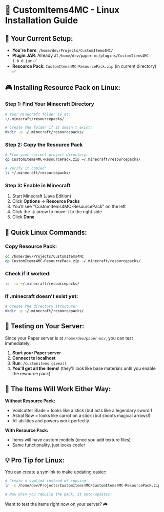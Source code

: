 # 🐧 CustomItems4MC - Linux Installation Guide

## 📍 **Your Current Setup:**
- **You're here**: `/home/dev/Projects/CustomItems4MC/`
- **Plugin JAR**: Already at `/home/dev/paper-mc/plugins/CustomItems4MC-1.0.0.jar` ✅
- **Resource Pack**: `CustomItems4MC-ResourcePack.zip` (in current directory) ✅

## 🎮 **Installing Resource Pack on Linux:**

### **Step 1: Find Your Minecraft Directory**
```bash
# Your Minecraft folder is at:
~/.minecraft/resourcepacks/

# Create the folder if it doesn't exist:
mkdir -p ~/.minecraft/resourcepacks/
```

### **Step 2: Copy the Resource Pack**
```bash
# From your current project directory:
cp CustomItems4MC-ResourcePack.zip ~/.minecraft/resourcepacks/

# Verify it copied:
ls ~/.minecraft/resourcepacks/
```

### **Step 3: Enable in Minecraft**
1. Start Minecraft (Java Edition)
2. Click **Options** → **Resource Packs**
3. You'll see "CustomItems4MC-ResourcePack" on the left
4. Click the **→** arrow to move it to the right side
5. Click **Done**

## 🚀 **Quick Linux Commands:**

### **Copy Resource Pack:**
```bash
cd /home/dev/Projects/CustomItems4MC
cp CustomItems4MC-ResourcePack.zip ~/.minecraft/resourcepacks/
```

### **Check if it worked:**
```bash
ls -la ~/.minecraft/resourcepacks/
```

### **If .minecraft doesn't exist yet:**
```bash
# Create the directory structure:
mkdir -p ~/.minecraft/resourcepacks/
```

## 🧪 **Testing on Your Server:**

Since your Paper server is at `/home/dev/paper-mc/`, you can test immediately:

1. **Start your Paper server**
2. **Connect to localhost**
3. **Run**: `/customitems giveall`
4. **You'll get all the items!** (they'll look like base materials until you enable the resource pack)

## 🎨 **The Items Will Work Either Way:**

**Without Resource Pack:**
- Voidcutter Blade = looks like a stick (but acts like a legendary sword!)
- Astral Bow = looks like carrot on a stick (but shoots magical arrows!)
- All abilities and powers work perfectly

**With Resource Pack:**
- Items will have custom models (once you add texture files)
- Same functionality, just looks cooler

## 💡 **Pro Tip for Linux:**
You can create a symlink to make updating easier:
```bash
# Create a symlink instead of copying:
ln -s /home/dev/Projects/CustomItems4MC/CustomItems4MC-ResourcePack.zip ~/.minecraft/resourcepacks/

# Now when you rebuild the pack, it auto-updates!
```

Want to test the items right now on your server? 🎮
